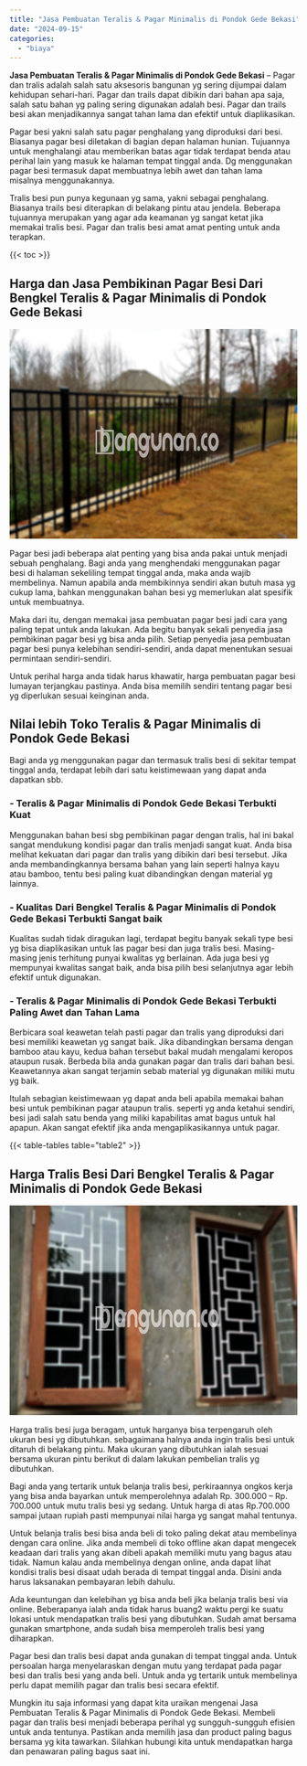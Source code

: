 ```yaml
---
title: "Jasa Pembuatan Teralis & Pagar Minimalis di Pondok Gede Bekasi"
date: "2024-09-15"
categories: 
  - "biaya"
---
```


**Jasa Pembuatan Teralis & Pagar Minimalis di Pondok Gede Bekasi** – Pagar dan tralis adalah salah satu aksesoris bangunan yg sering dijumpai dalam kehidupan sehari-hari. Pagar dan trails dapat dibikin dari bahan apa saja, salah satu bahan yg paling sering digunakan adalah besi. Pagar dan trails besi akan menjadikannya sangat tahan lama dan efektif untuk diaplikasikan.

Pagar besi yakni salah satu pagar penghalang yang diproduksi dari besi. Biasanya pagar besi diletakan di bagian depan halaman hunian. Tujuannya untuk menghalangi atau memberikan batas agar tidak terdapat benda atau perihal lain yang masuk ke halaman tempat tinggal anda. Dg menggunakan pagar besi termasuk dapat membuatnya lebih awet dan tahan lama misalnya menggunakannya.

Tralis besi pun punya kegunaan yg sama, yakni sebagai penghalang. Biasanya trails besi diterapkan di belakang pintu atau jendela. Beberapa tujuannya merupakan yang agar ada keamanan yg sangat ketat jika memakai tralis besi. Pagar dan tralis besi amat amat penting untuk anda terapkan.

{{< toc >}}

## Harga dan Jasa Pembikinan Pagar Besi Dari Bengkel Teralis & Pagar Minimalis di Pondok Gede Bekasi

![Jasa Pembuatan Teralis & Pagar Minimalis di Pondok Gede Bekasi](/images/pagar-minimalis-murah-20.png)

Pagar besi jadi beberapa alat penting yang bisa anda pakai untuk menjadi sebuah penghalang. Bagi anda yang menghendaki menggunakan pagar besi di halaman sekeliling tempat tinggal anda, maka anda wajib membelinya. Namun apabila anda membikinnya sendiri akan butuh masa yg cukup lama, bahkan menggunakan bahan besi yg memerlukan alat spesifik untuk membuatnya.

Maka dari itu, dengan memakai jasa pembuatan pagar besi jadi cara yang paling tepat untuk anda lakukan. Ada begitu banyak sekali penyedia jasa pembikinan pagar besi yg bisa anda pilih. Setiap penyedia jasa pembuatan pagar besi punya kelebihan sendiri-sendiri, anda dapat menentukan sesuai permintaan sendiri-sendiri.

Untuk perihal harga anda tidak harus khawatir, harga pembuatan pagar besi lumayan terjangkau pastinya. Anda bisa memilih sendiri tentang pagar besi yg diperlukan sesuai keinginan anda.

## Nilai lebih Toko Teralis & Pagar Minimalis di Pondok Gede Bekasi

Bagi anda yg menggunakan pagar dan termasuk tralis besi di sekitar tempat tinggal anda, terdapat lebih dari satu keistimewaan yang dapat anda dapatkan sbb.

### \- Teralis & Pagar Minimalis di Pondok Gede Bekasi Terbukti Kuat

Menggunakan bahan besi sbg pembikinan pagar dengan tralis, hal ini bakal sangat mendukung kondisi pagar dan tralis menjadi sangat kuat. Anda bisa melihat kekuatan dari pagar dan tralis yang dibikin dari besi tersebut. Jika anda membandingkannya bersama bahan yang lain seperti halnya kayu atau bamboo, tentu besi paling kuat dibandingkan dengan material yg lainnya.

### \- Kualitas Dari Bengkel Teralis & Pagar Minimalis di Pondok Gede Bekasi Terbukti Sangat baik

Kualitas sudah tidak diragukan lagi, terdapat begitu banyak sekali type besi yg bisa diaplikasikan untuk las pagar besi dan juga tralis besi. Masing-masing jenis terhitung punyai kwalitas yg berlainan. Ada juga besi yg mempunyai kwalitas sangat baik, anda bisa pilih besi selanjutnya agar lebih efektif untuk digunakan.

### \- Teralis & Pagar Minimalis di Pondok Gede Bekasi Terbukti Paling Awet dan Tahan Lama

Berbicara soal keawetan telah pasti pagar dan tralis yang diproduksi dari besi memiliki keawetan yg sangat baik. Jika dibandingkan bersama dengan bamboo atau kayu, kedua bahan tersebut bakal mudah mengalami keropos ataupun rusak. Berbeda bila anda gunakan pagar dan tralis dari bahan besi. Keawetannya akan sangat terjamin sebab material yg digunakan miliki mutu yg baik.

Itulah sebagian keistimewaan yg dapat anda beli apabila memakai bahan besi untuk pembikinan pagar ataupun tralis. seperti yg anda ketahui sendiri, besi jadi salah satu benda yang miliki kapabilitas amat bagus untuk hal apapun. Akan sangat efektif jika anda mengaplikasikannya untuk pagar.

{{< table-tables table="table2" >}}

## Harga Tralis Besi Dari Bengkel Teralis & Pagar Minimalis di Pondok Gede Bekasi

![Jasa Pembuatan Teralis & Pagar Minimalis di Pondok Gede Bekasi](/images/teralis-minimalis-murah-41.png)

Harga tralis besi juga beragam, untuk harganya bisa terpengaruh oleh ukuran besi yg dibutuhkan. sebagaimana halnya anda ingin tralis besi untuk ditaruh di belakang pintu. Maka ukuran yang dibutuhkan ialah sesuai bersama ukuran pintu berikut di dalam lakukan pembelian tralis yg dibutuhkan.

Bagi anda yang tertarik untuk belanja tralis besi, perkiraannya ongkos kerja yang bisa anda bayarkan untuk memperolehnya adalah Rp. 300.000 – Rp. 700.000 untuk mutu tralis besi yg sedang. Untuk harga di atas Rp.700.000 sampai jutaan rupiah pasti mempunyai nilai harga yg sangat mahal tentunya.

Untuk belanja tralis besi bisa anda beli di toko paling dekat atau membelinya dengan cara online. Jika anda membeli di toko offline akan dapat mengecek keadaan dari tralis yang akan dibeli apakah memiliki mutu yang bagus atau tidak. Namun kalau anda membelinya dengan online, anda dapat lihat kondisi tralis besi disaat udah berada di tempat tinggal anda. Disini anda harus laksanakan pembayaran lebih dahulu.

Ada keuntungan dan kelebihan yg bisa anda beli jika belanja tralis besi via online. Beberapanya ialah anda tidak harus buang2 waktu pergi ke suatu lokasi untuk mendapatkan tralis besi yang dibutuhkan. Sudah amat bersama gunakan smartphone, anda sudah bisa memperoleh tralis besi yang diharapkan.

Pagar besi dan tralis besi dapat anda gunakan di tempat tinggal anda. Untuk persoalan harga menyelaraskan dengan mutu yang terdapat pada pagar besi dan tralis besi yang anda beli. Untuk anda yg tertarik untuk membelinya perlu dapat memilih pagar dan tralis besi secara efektif.

Mungkin itu saja informasi yang dapat kita uraikan mengenai Jasa Pembuatan Teralis & Pagar Minimalis di Pondok Gede Bekasi. Membeli pagar dan tralis besi menjadi beberapa perihal yg sungguh-sungguh efisien untuk anda tentunya. Pastikan anda memilih jasa dan product paling bagus bersama yg kita tawarkan. Silahkan hubungi kita untuk mendapatkan harga dan penawaran paling bagus saat ini.

